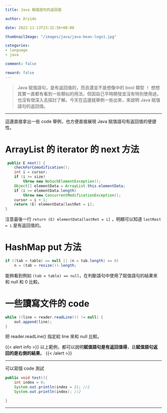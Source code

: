 ```yaml
---
title: Java 賦值語句的返回值

author: Aryido

date: 2022-11-13T23:32:56+08:00

thumbnailImage: "/images/java/java-bean-logo1.jpg"

categories:
- language
- java

comment: false

reward: false
---
```

<!--BODY-->
> Java 賦值語句，是有返回值的，而且還並不是想像中的 bool 類型 ！ 想想其實一直都有看到一些類似的用法，但因自己平時開發並沒有特別使用過，也沒有很深入去探討了解。今天在這邊就舉例一些出來，來說明 Java 賦值語句的返回值。

<!--more-->

---
這邊直接拿出一些 code 舉例，也方便直接展現 Java 賦值語句有返回值的便捷性。

# ArrayList 的 iterator 的 next 方法
```java
 public E next() {
    checkForComodification();
    int i = cursor;
    if (i >= size)
        throw new NoSuchElementException();
    Object[] elementData = ArrayList.this.elementData;
    if (i >= elementData.length)
        throw new ConcurrentModificationException();
    cursor = i + 1;
    return (E) elementData[lastRet = i];
}

```
注意最後一行 ```return (E) elementData[lastRet = i]``` ，明顯可以知道 ```lastRest = i``` 是有返回值的。

# HashMap put 方法
```java
if ((tab = table) == null || (n = tab.length) == 0)
    n = (tab = resize()).length;
```
能夠看到例如 ```(tab = table) == null```，在判斷語句中使用了賦值語句的結果來和 null 和 0 比較。

# 一些讀寫文件的 code
```java
while ((line = reader.readLine()) != null) {
    out.append(line);
}
```
把 reader.readLine() 指定給 line 來和 null 比較。

{{< alert info >}}
以上範例，都可以說明**賦值語句是有返回值得**，且**賦值語句返回的是右側的結果**。
{{< /alert >}}


---
可以寫個 code 測試
```java
public void test(){
	int index = 0;
	System.out.println(index = 2); //2
	System.out.println(index); //2

}
```
---